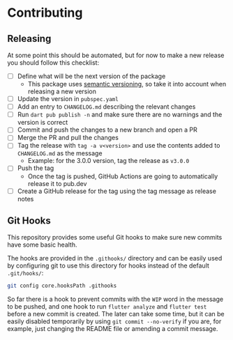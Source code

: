 # Contributing

## Releasing

At some point this should be automated, but for now to make a new release you
should follow this checklist:

- [ ] Define what will be the next version of the package
  - This package uses [semantic versioning](http://semver.org/), so take it
    into account when releasing a new version
- [ ] Update the version in `pubspec.yaml`
- [ ] Add an entry to `CHANGELOG.md` describing the relevant changes
- [ ] Run `dart pub publish -n` and make sure there are no warnings and the
  version is correct
- [ ] Commit and push the changes to a new branch and open a PR
- [ ] Merge the PR and pull the changes
- [ ] Tag the release with `tag -a v<version>` and use the contents added to
  `CHANGELOG.md` as the message
  - Example: for the 3.0.0 version, tag the release as `v3.0.0`
- [ ] Push the tag
  - Once the tag is pushed, GitHub Actions are going to automatically release
    it to pub.dev
- [ ] Create a GitHub release for the tag using the tag message as release
  notes

## Git Hooks

This repository provides some useful Git hooks to make sure new commits have
some basic health.

The hooks are provided in the `.githooks/` directory and can be easily used by
configuring git to use this directory for hooks instead of the default
`.git/hooks/`:

```sh
git config core.hooksPath .githooks
```

So far there is a hook to prevent commits with the `WIP` word in the message to
be pushed, and one hook to run `flutter analyze` and `flutter test` before
a new commit is created. The later can take some time, but it can be easily
disabled temporarily by using `git commit --no-verify` if you are, for example,
just changing the README file or amending a commit message.
